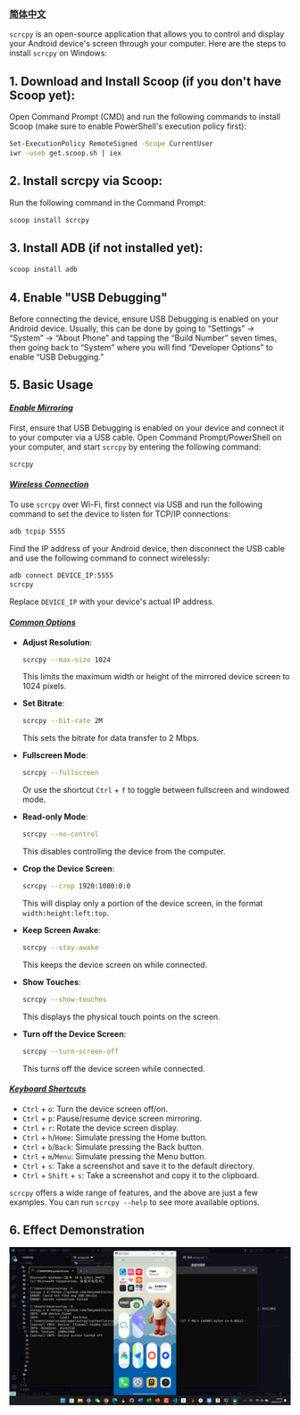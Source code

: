 ### [简体中文](README_zh.md)

`scrcpy` is an open-source application that allows you to control and display your Android device's screen through your computer. Here are the steps to install `scrcpy` on Windows:

## 1. **Download and Install Scoop** (if you don't have Scoop yet):

   Open Command Prompt (CMD) and run the following commands to install Scoop (make sure to enable PowerShell's execution policy first):

```bash
Set-ExecutionPolicy RemoteSigned -Scope CurrentUser
iwr -useb get.scoop.sh | iex
```

## 2. **Install scrcpy via Scoop**:

   Run the following command in the Command Prompt:

```bash
scoop install scrcpy
```

## 3. **Install ADB** (if not installed yet):

```bash
scoop install adb
```

## 4. **Enable "USB Debugging"**

   Before connecting the device, ensure USB Debugging is enabled on your Android device. Usually, this can be done by going to “Settings” -> “System” -> “About Phone” and tapping the “Build Number” seven times, then going back to “System” where you will find “Developer Options” to enable “USB Debugging.”

## 5. Basic Usage

#### <u>*Enable Mirroring*</u>

First, ensure that USB Debugging is enabled on your device and connect it to your computer via a USB cable. Open Command Prompt/PowerShell on your computer, and start `scrcpy` by entering the following command:

```bash
scrcpy
```

#### <u>*Wireless Connection*</u>

To use `scrcpy` over Wi-Fi, first connect via USB and run the following command to set the device to listen for TCP/IP connections:

```bash
adb tcpip 5555
```

Find the IP address of your Android device, then disconnect the USB cable and use the following command to connect wirelessly:

```bash
adb connect DEVICE_IP:5555
scrcpy
```

Replace `DEVICE_IP` with your device's actual IP address.

#### <u>*Common Options*</u>

- **Adjust Resolution**:
  
  ```bash
  scrcpy --max-size 1024
  ```
  
  This limits the maximum width or height of the mirrored device screen to 1024 pixels.

- **Set Bitrate**:
  
  ```bash
  scrcpy --bit-rate 2M
  ```
  
  This sets the bitrate for data transfer to 2 Mbps.

- **Fullscreen Mode**:
  
  ```bash
  scrcpy --fullscreen
  ```
  
  Or use the shortcut `Ctrl` + `f` to toggle between fullscreen and windowed mode.

- **Read-only Mode**:
  
  ```bash
  scrcpy --no-control
  ```
  
  This disables controlling the device from the computer.

- **Crop the Device Screen**:
  
  ```bash
  scrcpy --crop 1920:1080:0:0
  ```
  
  This will display only a portion of the device screen, in the format `width:height:left:top`.

- **Keep Screen Awake**:
  
  ```bash
  scrcpy --stay-awake
  ```
  
  This keeps the device screen on while connected.

- **Show Touches**:
  
  ```bash
  scrcpy --show-touches
  ```
  
  This displays the physical touch points on the screen.

- **Turn off the Device Screen**:
  
  ```bash
  scrcpy --turn-screen-off
  ```
  
  This turns off the device screen while connected.

#### <u>*Keyboard Shortcuts*</u>

- `Ctrl` + `o`: Turn the device screen off/on.
- `Ctrl` + `p`: Pause/resume device screen mirroring.
- `Ctrl` + `r`: Rotate the device screen display.
- `Ctrl` + `h`/`Home`: Simulate pressing the Home button.
- `Ctrl` + `b`/`Back`: Simulate pressing the Back button.
- `Ctrl` + `m`/`Menu`: Simulate pressing the Menu button.
- `Ctrl` + `s`: Take a screenshot and save it to the default directory.
- `Ctrl` + `Shift` + `s`: Take a screenshot and copy it to the clipboard.

`scrcpy` offers a wide range of features, and the above are just a few examples. You can run `scrcpy --help` to see more available options.

## 6. **Effect Demonstration**
![](scrcpy.png)

